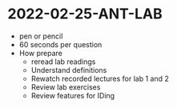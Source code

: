 # 2022-02-25-ANT-LAB
- pen or pencil
- 60 seconds per question
- How prepare
  - reread lab readings
  - Understand definitions
  - Rewatch recorded lectures for lab 1 and 2
  - Review lab exercises
  - Review features for IDing

